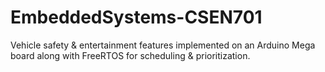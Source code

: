 # EmbeddedSystems-CSEN701
Vehicle safety & entertainment features implemented on an Arduino Mega board along with FreeRTOS for scheduling & prioritization.
